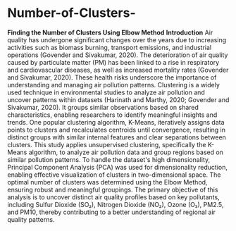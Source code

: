# Number-of-Clusters-
**Finding the Number of Clusters Using Elbow Method**
 **Introduction**
 Air quality has undergone significant changes over the years due to increasing activities such as biomass 
burning, transport emissions, and industrial operations (Govender and Sivakumar, 2020). The 
deterioration of air quality caused by particulate matter (PM) has been linked to a rise in respiratory and 
cardiovascular diseases, as well as increased mortality rates (Govender and Sivakumar, 2020). These 
health risks underscore the importance of understanding and managing air pollution patterns. Clustering 
is a widely used technique in environmental studies to analyze air pollution and uncover patterns within 
datasets (Harinath and Marthy, 2020; Govender and Sivakumar, 2020). It groups similar observations 
based on shared characteristics, enabling researchers to identify meaningful insights and trends. One 
popular clustering algorithm, K-Means, iteratively assigns data points to clusters and recalculates 
centroids until convergence, resulting in distinct groups with similar internal features and clear 
separations between clusters.
 This study applies unsupervised clustering, specifically the K-Means algorithm, to analyze air pollution 
data and group regions based on similar pollution patterns. To handle the dataset's high dimensionality, 
Principal Component Analysis (PCA) was used for dimensionality reduction, enabling effective 
visualization of clusters in two-dimensional space. The optimal number of clusters was determined using 
the Elbow Method, ensuring robust and meaningful groupings. The primary objective of this analysis is 
to uncover distinct air quality profiles based on key pollutants, including Sulfur Dioxide (SO₂), Nitrogen 
Dioxide (NO₂), Ozone (O₃), PM2.5, and PM10, thereby contributing to a better understanding of 
regional air quality patterns.
